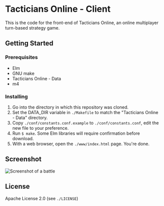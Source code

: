 # Tacticians Online - Client
This is the code for the front-end of Tacticians Online, an online
multiplayer turn-based strategy game.

## Getting Started

### Prerequisites
* Elm
* GNU make
* Tacticians Online - Data
* m4

### Installing
1. Go into the directory in which this repository was cloned.
2. Set the DATA\_DIR variable in `./Makefile` to match the "Tacticians Online -
   Data" directory.
3. Copy `./conf/constants.conf.example` to `./conf/constants.conf`, edit the new
   file to your preference.
4. Run `$ make`. Some Elm libraries will require confirmation before download.
5. With a web browser, open the `./www/index.html` page. You're done.

## Screenshot
![Screenshot of a battle](https://noot-noot.org/to-2018-09-07.png)

## License
Apache License 2.0 (see `./LICENSE`)
